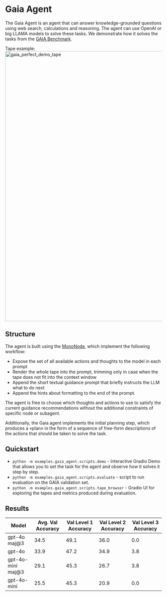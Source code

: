 # Gaia Agent
The Gaia Agent is an agent that can answer knowledge-grounded questions using web search, calculations and reasoning. The agent can use OpenAI or big LLAMA models to solve these tasks. We demonstrate how it solves the tasks from the [GAIA Benchmark](https://huggingface.co/spaces/gaia-benchmark/leaderboard).

Tape example:  
<img width="867" alt="gaia_perfect_demo_tape" src="https://github.com/user-attachments/assets/a81c22d8-9cf5-42c4-a390-933108753966">



## Structure
The agent is built using the [MonoNode](../../tapeagents/nodes.py), which implement the following workflow:
- Expose the set of all available actions and thoughts to the model in each prompt
- Render the whole tape into the prompt, trimming only in case when the tape does not fit into the context window
- Append the short textual guidance prompt that briefly instructs the LLM what to do next
- Append the hints about formatting to the end of the prompt.

The agent is free to choose which thoughts and actions to use to satisfy the current guidance recommendations without the additional constraints of specific node or subagent.

Additionally, the Gaia agent implements the initial planning step, which produces a «plan» in the form of a sequence of free-form descriptions of the actions that should be taken to solve the task.

## Quickstart
- `python -m examples.gaia_agent.scripts.demo` - Interactive Gradio Demo that allows you to set the task for the agent and observe how it solves it step by step.
- `python -m examples.gaia_agent.scripts.evaluate` - script to run evaluation on the GAIA validation set.
- `python -m examples.gaia_agent.scripts.tape_browser` - Gradio UI for exploring the tapes and metrics produced during evaluation.

## Results
| Model | Avg. Val Accuracy | Val Level 1 Accuracy|  Val Level 2 Accuracy |  Val Level 3 Accuracy |
| --- | --- |  --- | --- | --- |
| gpt-4o maj@3 | 34.5 | 49.1 | 36.0 | 0.0 |
| gpt-4o | 33.9 | 47.2 | 34.9 | 3.8 |
| gpt-4o-mini maj@3 | 29.1 | 45.3 | 26.7 | 3.8 |
| gpt-4o-mini | 25.5 | 45.3 | 20.9 | 0.0 |
